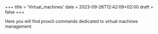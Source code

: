 +++
title = 'Virtual_machines'
date = 2023-09-26T12:42:09+02:00
draft = false
+++

Here you will find proxcli commands dedicated to virtual machines management.